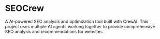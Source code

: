 # SEOCrew
A AI-powered SEO analysis and optimization tool built with CrewAI. This project uses multiple AI agents working together to provide comprehensive SEO analysis and recommendations for websites.
